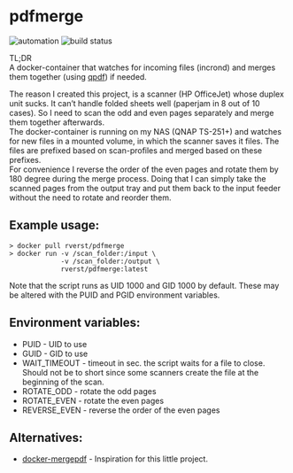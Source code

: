 # pdfmerge
  ![automation](https://img.shields.io/docker/cloud/automated/rverst/pdfmerge) ![build status](https://img.shields.io/docker/cloud/build/rverst/pdfmerge)

TL;DR  
A docker-container that watches for incoming files (incrond) and merges them together
 (using [qpdf](http://qpdf.sourceforge.net)) if needed.  

The reason I created this project, is a scanner (HP OfficeJet) whose duplex unit sucks.
It can’t handle folded sheets well (paperjam in 8 out of 10 cases).
So I need to scan the odd and even pages separately and merge them together afterwards.  
The docker-container is running on my NAS (QNAP TS-251+) and watches for new files in a mounted volume,
in which the scanner saves it files. The files are prefixed based on scan-profiles and merged based on
these prefixes.  
For convenience I reverse the order of the even pages and rotate them by 180 degree during the
merge process. Doing that I can simply take the scanned pages from the output
tray and put them back to the input feeder without the need to rotate and reorder them.

## Example usage:
```console
> docker pull rverst/pdfmerge
> docker run -v /scan_folder:/input \
             -v /scan_folder:/output \
             rverst/pdfmerge:latest
```
Note that the script runs as UID 1000 and GID 1000 by default. These may be altered with the PUID and PGID environment variables.

## Environment variables:

 * PUID - UID to use
 * GUID - GID to use
 * WAIT_TIMEOUT - timeout in sec. the script waits for a file to close. Should not be to short since some scanners
 create the file at the beginning of the scan.
 * ROTATE_ODD - rotate the odd pages
 * ROTATE_EVEN - rotate the even pages
 * REVERSE_EVEN - reverse the order of the even pages

## Alternatives:
* [docker-mergepdf](https://github.com/tuxflo/docker-mergepdf) - Inspiration for this little project.

